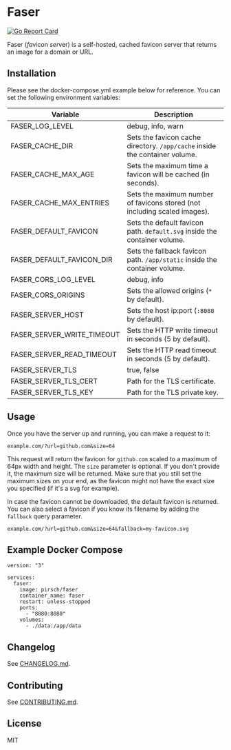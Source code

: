 # Faser

[![Go Report Card](https://goreportcard.com/badge/github.com/pirsch-analytics/faser)](https://goreportcard.com/report/github.com/pirsch-analytics/faser)

Faser (*fa*vicon *ser*ver) is a self-hosted, cached favicon server that returns an image for a domain or URL.

## Installation

Please see the docker-compose.yml example below for reference. You can set the following environment variables:

| Variable                   | Description                                                                 |
|----------------------------|-----------------------------------------------------------------------------|
| FASER_LOG_LEVEL            | debug, info, warn                                                           |
| FASER_CACHE_DIR            | Sets the favicon cache directory. `/app/cache` inside the container volume. |
| FASER_CACHE_MAX_AGE        | Sets the maximum time a favicon will be cached (in seconds).                |
| FASER_CACHE_MAX_ENTRIES    | Sets the maximum number of favicons stored (not including scaled images).   |
| FASER_DEFAULT_FAVICON      | Sets the default favicon path. `default.svg` inside the container volume.   |
| FASER_DEFAULT_FAVICON_DIR  | Sets the fallback favicon path. `/app/static` inside the container volume.  |
| FASER_CORS_LOG_LEVEL       | debug, info                                                                 |
| FASER_CORS_ORIGINS         | Sets the allowed origins (`*` by default).                                  |
| FASER_SERVER_HOST          | Sets the host ip:port (`:8080` by default).                                 |
| FASER_SERVER_WRITE_TIMEOUT | Sets the HTTP write timeout in seconds (5 by default).                      |
| FASER_SERVER_READ_TIMEOUT  | Sets the HTTP read timeout in seconds (5 by default).                       |
| FASER_SERVER_TLS           | true, false                                                                 |
| FASER_SERVER_TLS_CERT      | Path for the TLS certificate.                                               |
| FASER_SERVER_TLS_KEY       | Path for the TLS private key.                                               |

## Usage

Once you have the server up and running, you can make a request to it:

```
example.com/?url=github.com&size=64
```

This request will return the favicon for `github.com` scaled to a maximum of 64px width and height. The `size` parameter is optional. If you don't provide it, the maximum size will be returned. Make sure that you still set the maximum sizes on your end, as the favicon might not have the exact size you specified (if it's a svg for example).

In case the favicon cannot be downloaded, the default favicon is returned. You can also select a favicon if you know its filename by adding the `fallback` query parameter.

```
example.com/?url=github.com&size=64&fallback=my-favicon.svg
```

## Example Docker Compose

```
version: "3"

services:
  faser:
    image: pirsch/faser
    container_name: faser
    restart: unless-stopped
    ports:
      - "8080:8080"
    volumes:
      - ./data:/app/data
```

## Changelog

See [CHANGELOG.md](CHANGELOG.md).

## Contributing

See [CONTRIBUTING.md](CONTRIBUTING.md).

## License

MIT
